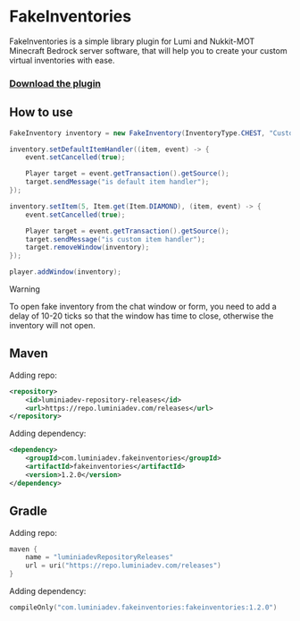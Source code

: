 # FakeInventories

FakeInventories is a simple library plugin for Lumi and Nukkit-MOT Minecraft Bedrock server software, that will help you to create
your custom virtual inventories with ease.

### [Download the plugin](https://github.com/LuminiaDev/FakeInventories/releases)

## How to use

```java
FakeInventory inventory = new FakeInventory(InventoryType.CHEST, "Custom inventory");

inventory.setDefaultItemHandler((item, event) -> {
    event.setCancelled(true);

    Player target = event.getTransaction().getSource();
    target.sendMessage("is default item handler");
});

inventory.setItem(5, Item.get(Item.DIAMOND), (item, event) -> {
    event.setCancelled(true);

    Player target = event.getTransaction().getSource();
    target.sendMessage("is custom item handler");
    target.removeWindow(inventory);
});

player.addWindow(inventory);
```

> [!WARNING]
> To open fake inventory from the chat window or form, you need to add a delay of 10-20 ticks so that the window has time to close, otherwise the inventory will not open.

## Maven
Adding repo:
```xml
<repository>
    <id>luminiadev-repository-releases</id>
    <url>https://repo.luminiadev.com/releases</url>
</repository>
```

Adding dependency:
```xml
<dependency>
    <groupId>com.luminiadev.fakeinventories</groupId>
    <artifactId>fakeinventories</artifactId>
    <version>1.2.0</version>
</dependency>
```

## Gradle
Adding repo:
```kts
maven {
    name = "luminiadevRepositoryReleases"
    url = uri("https://repo.luminiadev.com/releases")
}
```

Adding dependency:
```kts
compileOnly("com.luminiadev.fakeinventories:fakeinventories:1.2.0")
```